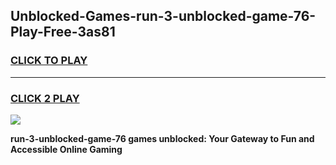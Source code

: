 
## Unblocked-Games-run-3-unblocked-game-76-Play-Free-3as81
<h3>
<a href="https://premium76.site?title=run-3-unblocked-game-76&ref=10A">CLICK TO PLAY</a></h3>
<hr>

<h3>
<a href="https://premium76.site?title=run-3-unblocked-game-76&ref=10A">CLICK 2 PLAY</a>
  
</h3>

<a href="https://premium76.site?title=run-3-unblocked-game-76&ref=10A"><img src="https://clearcache.store/games.png"></a>


**run-3-unblocked-game-76 games unblocked: Your Gateway to Fun and Accessible Online Gaming**
